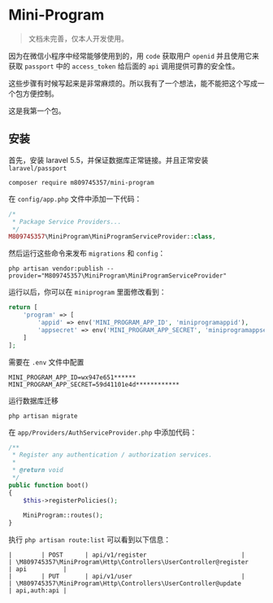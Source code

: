 # Mini-Program

> 文档未完善，仅本人开发使用。

因为在微信小程序中经常能够使用到的，用 `code` 获取用户 `openid` 并且使用它来获取 `passport` 中的 `access_token` 给后面的 `api` 调用提供可靠的安全性。

这些步骤有时候写起来是非常麻烦的。所以我有了一个想法，能不能把这个写成一个包方便控制。

这是我第一个包。

## 安装

首先，安装 laravel 5.5，并保证数据库正常链接。并且正常安装 `laravel/passport`

```shell
composer require m809745357/mini-program
```

在 `config/app.php` 文件中添加一下代码：

```php
/*
 * Package Service Providers...
 */
M809745357\MiniProgram\MiniProgramServiceProvider::class,
```

然后运行这些命令来发布 `migrations` 和 `config`：

```shell
php artisan vendor:publish --provider="M809745357\MiniProgram\MiniProgramServiceProvider"
```

运行以后，你可以在 `miniprogram` 里面修改看到：

```php
return [
    'program' => [
        'appid' => env('MINI_PROGRAM_APP_ID', 'miniprogramappid'),
        'appsecret' => env('MINI_PROGRAM_APP_SECRET', 'miniprogramappsecret')
    ]
];
```

需要在 `.env` 文件中配置

```
MINI_PROGRAM_APP_ID=wx947e651******
MINI_PROGRAM_APP_SECRET=59d41101e4d************
```

运行数据库迁移

```shell
php artisan migrate
```

在 `app/Providers/AuthServiceProvider.php` 中添加代码：

```php
/**
 * Register any authentication / authorization services.
 *
 * @return void
 */
public function boot()
{
    $this->registerPolicies();
  
    MiniProgram::routes();
}
```

执行 `php artisan route:list` 可以看到以下信息：

```shell
|        | POST      | api/v1/register                          |                     | \M809745357\MiniProgram\Http\Controllers\UserController@register           | api          |
|        | PUT       | api/v1/user                              |                     | \M809745357\MiniProgram\Http\Controllers\UserController@update             | api,auth:api |
```
